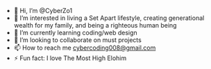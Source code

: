 - 👋 Hi, I’m @CyberZo1
- 👀 I’m interested in living a Set Apart lifestyle, creating generational wealth for my family, and being a righteous human being
- 🌱 I’m currently learning coding/web design 
- 💞️ I’m looking to collaborate on must projects
- 📫 How to reach me cybercoding008@gmail.com
- ⚡ Fun fact: I love The Most High Elohim
<!---
CyberZo1/CyberZo1 is a ✨ special ✨ repository because its `README.md` (this file) appears on your GitHub profile.
You can click the Preview link to take a look at your changes.
--->
